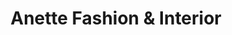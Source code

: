 ---
title: "Anette Fashion & Interior"
url: /cottbus/anette-fashion-und-interior/
shop: Raumausstattung
---